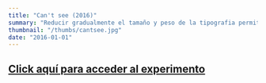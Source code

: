 ```yaml
---
title: "Can't see (2016)"
summary: "Reducir gradualmente el tamaño y peso de la tipografia permite obtener resultados interesantes. Extracto de _Ensayo sobre la ceguera_ de _José Saramago_."
thumbnail: "/thumbs/cantsee.jpg"
date: "2016-01-01"
---
```


## [Click aquí para acceder al experimento](/inc/cantsee)